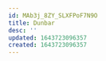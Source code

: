```yaml
---
id: MAb3j_8ZY_SLXFPoF7N9O
title: Dunbar
desc: ''
updated: 1643723096357
created: 1643723096357
---
```


